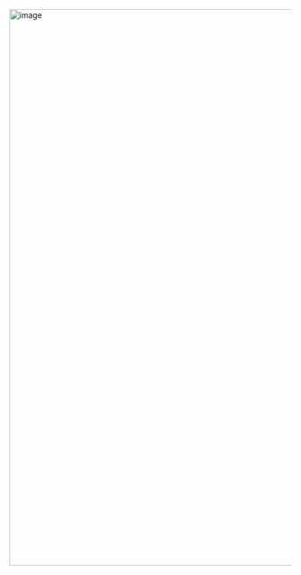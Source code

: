 <img width="994" alt="image" src="https://github.com/RevadiSundaram/ICodeThis-Projects/assets/47391816/308ce067-cdae-46ff-83a1-49f5ee1cb3ff">
